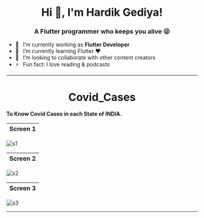 <h1 align="center"> Hi 👋, I'm Hardik Gediya!</a></h1>
<h3 align="center">A Flutter programmer who keeps you alive 😜</h3>


- 🔭 &ensp;I’m currently working as **Flutter Developer**
- 🌱 &ensp;I’m currently learning Flutter ❤️
- 👯 &ensp;I’m looking to collaborate with other content creators
- ⚡ &ensp;Fun fact: I love reading & podcasts

----------------------------------------------------------------------


<h1 align="center">Covid_Cases</a></h1>

**To Know Covid Cases in each State of INDIA.**

Screen 1         | 
:-------------------------:|
![s1](https://user-images.githubusercontent.com/77672442/172056740-3f63994b-d7bb-4a12-a9d6-63f5c2afdbfd.jpg)


Screen 2          | 
:-------------------------:|
![s2](https://user-images.githubusercontent.com/77672442/172056736-2c14df1b-0227-4a2e-afd4-c374fb0916a1.jpg)


Screen 3          | 
:-------------------------:|
![s3](https://user-images.githubusercontent.com/77672442/172056738-1fdb322f-3e7d-4766-9017-577880048024.jpg)











----------------------------------------------------------------------


